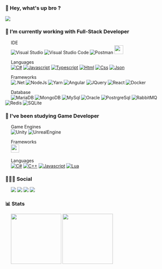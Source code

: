 ### 👋 Hey, what's up bro ? 
![](https://media4.giphy.com/media/5bGYUuT3VEVLa/giphy.gif?cid=ecf05e472cg6c8boir7sqy7e3g0056o9xxayjxtcfg6d06z2&rid=giphy.gif)

### 🔭 I’m currently working with **Full-Stack Developer**

&emsp;
IDE
<br/>
&emsp;
![Visual Studio](https://img.shields.io/badge/Visual%20Studio-5C2D91.svg?style=for-the-badge&logo=visual-studio&logoColor=white)
![Visual Studio Code](https://img.shields.io/badge/Visual%20Studio%20Code-0078d7.svg?style=for-the-badge&logo=visual-studio-code&logoColor=white)
![Postman](https://img.shields.io/badge/Postman-FF6C37?style=for-the-badge&logo=postman&logoColor=white)
<img src="https://dbeaver.com/wp-content/themes/utouch/img/dbeaver_logo_bg.png" height="28">

&emsp;
Languages
<br/>
&emsp;
[<img src="https://img.shields.io/badge/c%23-%23239120.svg?style=for-the-badge&logo=c-sharp&logoColor=white" alt="C#"/>][link_csharp]
[<img src="https://img.shields.io/badge/javascript-%23323330.svg?style=for-the-badge&logo=javascript&logoColor=%23F7DF1E" alt="Javascript"/>][link_javascript]
[<img src="https://img.shields.io/badge/typescript-%23007ACC.svg?style=for-the-badge&logo=typescript&logoColor=white" alt="Typescript"/>][link_typescript]
[<img src="https://img.shields.io/badge/html5-%23E34F26.svg?style=for-the-badge&logo=html5&logoColor=white" alt="Html"/>][link_html]
[<img src="https://img.shields.io/badge/css3-%231572B6.svg?style=for-the-badge&logo=css3&logoColor=white" alt="Css"/>][link_css]
[<img src="https://img.shields.io/badge/json-5E5C5C?style=for-the-badge&logo=json" alt="Json"/>][link_json]
    
&emsp;
Frameworks
<br/>
&emsp;
![.Net](https://img.shields.io/badge/.NET-512BD4?style=for-the-badge&logo=dotnet")
![NodeJs](https://img.shields.io/badge/Node.js-339933?style=for-the-badge&logo=nodedotjs")
![Yarn](https://img.shields.io/badge/Yarn-2C8EBB?style=for-the-badge&logo=yarn")
![Angular](https://img.shields.io/badge/Angular-DD0031?style=for-the-badge&logo=angular")
![JQuery](https://img.shields.io/badge/jQuery-0769AD?style=for-the-badge&logo=jquery")
![React](https://img.shields.io/badge/React-20232A?style=for-the-badge&logo=react")
![Docker](https://img.shields.io/badge/Docker-2CA5E0?style=for-the-badge&logo=docker")
    
&emsp;
Database
<br/>
&emsp;
![MariaDB](https://img.shields.io/badge/MariaDB-003545?style=for-the-badge&logo=mariadb")
![MongoDB](https://img.shields.io/badge/MongoDB-4EA94B?style=for-the-badge&logo=mongodb")
![MySql](https://img.shields.io/badge/MySQL-005C84?style=for-the-badge&logo=mysql")
![Oracle](https://img.shields.io/badge/Oracle-F80000?style=for-the-badge&logo=Oracle")
![PostrgreSql](https://img.shields.io/badge/PostgreSQL-316192?style=for-the-badge&logo=postgresql")
![RabbitMQ](https://img.shields.io/badge/rabbitmq-%23FF6600.svg?&style=for-the-badge&logo=rabbitmq")
![Redis](https://img.shields.io/badge/redis-%23DD0031.svg?&style=for-the-badge&logo=redis")
![SQLite](https://img.shields.io/badge/SQLite-07405E?style=for-the-badge&logo=sqlite")
</div>

### 🌱 I've been studying **Game Developer**

&emsp;
Game Engines
<br/>
&emsp;
![Unity](https://img.shields.io/badge/Unity-100000?style=for-the-badge&logo=unity")
![UnrealEngine](https://img.shields.io/badge/-Unreal%20Engine-313131?style=for-the-badge&logo=unreal-engine")

&emsp;
Frameworks
<br/>
&emsp;
<img src="https://pixijs.com/images/logo.svg" height="26">

&emsp;
Languages
<br/>
&emsp;
[<img src="https://img.shields.io/badge/c%23-%23239120.svg?style=for-the-badge&logo=c-sharp&logoColor=white" alt="C#"/>][link_csharp]
[<img src="https://img.shields.io/badge/C%2B%2B-00599C?style=for-the-badge&logo=c%2B%2B" alt="C++"/>][link_cplusplus]
[<img src="https://img.shields.io/badge/javascript-%23323330.svg?style=for-the-badge&logo=javascript&logoColor=%23F7DF1E" alt="Javascript"/>][link_javascript]
[<img src="https://img.shields.io/badge/Lua-2C2D72?style=for-the-badge&logo=lua" alt="Lua"/>][link_lua]
</div>

### 👨🏽‍💻 Social
<div>
    &emsp;
    <a href="https://www.linkedin.com/in/luancarlosouza/" target="_blank"><img src="https://img.shields.io/badge/LinkedIn-0077B5?style=for-the-badge&logo=linkedin"></a>
    <a href="https://twitter.com/lluancarlo" target="_blank"><img src="https://img.shields.io/badge/Twitter-1DA1F2?style=for-the-badge&logo=twitter"></a>
    <a href="https://dev.to/lluancarlo" target="_blank"><img src="https://img.shields.io/badge/dev.to-0A0A0A?style=for-the-badge&logo=devdotto"></a>
    <a href="https://stackoverflow.com/users/18422776/luan-carlo" target="_blank"><img src="https://img.shields.io/badge/Stack_Overflow-FE7A16?style=for-the-badge&logo=stack-overflow"></a>
</div>

### 📊 Stats
<div>
    &emsp;
    <img height="160em" src="https://github-readme-stats.vercel.app/api?username=lluancarlo&theme=codeSTACKr&show_icons=true&include_all_commits=true&count_private=true"/>
    <img height="160em" src="https://github-readme-stats.vercel.app/api/top-langs/?username=lluancarlo&theme=codeSTACKr&layout=compact&langs_count=6"/>
</div>

[link_csharp]: https://github.com/lluancarlo?tab=repositories&q=&type=&language=c%23
[link_cplusplus]: https://github.com/lluancarlo?tab=repositories&q=&type=&language=c%2B%2B
[link_html]: https://github.com/lluancarlo?tab=repositories&q=&type=&language=html
[link_css]: https://github.com/lluancarlo?tab=repositories&q=&type=&language=css
[link_javascript]: https://github.com/lluancarlo?tab=repositories&q=&type=&language=javascript
[link_typescript]: https://github.com/lluancarlo?tab=repositories&q=&type=&language=typescript
[link_json]: https://github.com/lluancarlo?tab=repositories&q=&type=&language=json
[link_lua]: https://github.com/lluancarlo?tab=repositories&q=&type=&language=lua
